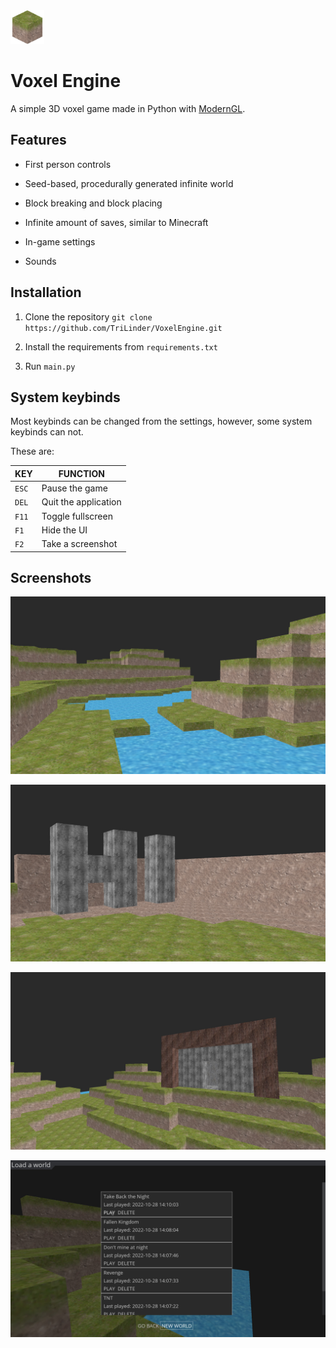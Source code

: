 <img title="Icon" src="textures/icon.png" alt="Icon" width="54">

# Voxel Engine

A simple 3D voxel game made in Python with [ModernGL](https://github.com/moderngl/moderngl).

## Features

- First person controls

- Seed-based, procedurally generated infinite world

- Block breaking and block placing

- Infinite amount of saves, similar to Minecraft

- In-game settings

- Sounds

## Installation

1. Clone the repository `git clone https://github.com/TriLinder/VoxelEngine.git`

2. Install the requirements from `requirements.txt`

3. Run `main.py`

## System keybinds

Most keybinds can be changed from the settings, however, some system keybinds can not.

These are:

| KEY   | FUNCTION             |
| ----- | -------------------- |
| `ESC` | Pause the game       |
| `DEL` | Quit the application |
| `F11` | Toggle fullscreen    |
| `F1`  | Hide the UI          |
| `F2`  | Take a screenshot    |

## Screenshots

![A generated river](README_IMAGES/river.jpg "A generated river")

![A sign made from stone](README_IMAGES/hi.jpg "A sign made from stone")

![A small house](README_IMAGES/house.jpg "A small house")

![World selector](README_IMAGES/worldSelect.jpg "World selector")
